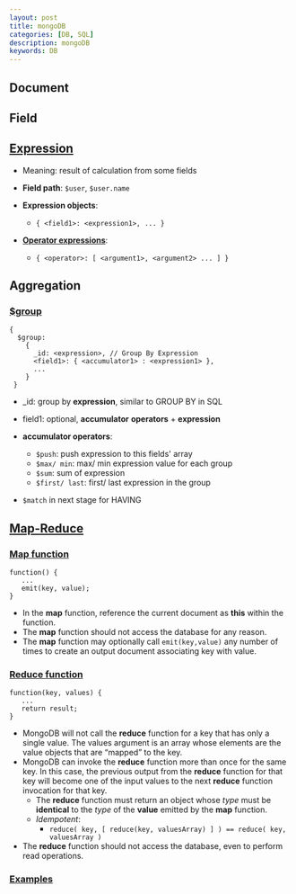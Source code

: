 ```yaml
---
layout: post
title: mongoDB
categories: [DB, SQL]
description: mongoDB
keywords: DB
---
```

## Document

## Field

## [Expression](https://docs.mongodb.com/manual/meta/aggregation-quick-reference/#aggregation-expressions)

- Meaning: result of calculation from some fields
- **Field path**: `$user`, `$user.name`
- **Expression objects**: 
  - `{ <field1>: <expression1>, ... }`

- [**Operator expressions**](https://docs.mongodb.com/manual/meta/aggregation-quick-reference/#agg-quick-ref-operator-expressions):
  - `{ <operator>: [ <argument1>, <argument2> ... ] }`

## Aggregation

### [$group](https://docs.mongodb.com/manual/reference/operator/aggregation/group/)

``` mongodb
{
  $group:
    {
      _id: <expression>, // Group By Expression
      <field1>: { <accumulator1> : <expression1> },
      ...
    }
 }
```

- _id: group by **expression**, similar to GROUP BY in SQL
- field1: optional, **accumulator** **operators** + **expression**
- **accumulator operators**:
  - `$push`: push expression to this fields' array
  - `$max/ min`: max/ min expression value for each group
  - `$sum`: sum of expression
  - `$first/ last`: first/ last expression in the group

- `$match` in next stage for HAVING

## [Map-Reduce](https://docs.mongodb.com/v3.2/core/map-reduce/)

### [Map function](https://docs.mongodb.com/manual/reference/method/db.collection.mapReduce/#requirements-for-the-map-function)

```
function() {
   ...
   emit(key, value);
}
```

- In the **map** function, reference the current document as **this** within the function.
- The **map** function should not access the database for any reason.
- The **map** function may optionally call `emit(key,value)` any number of times to create an output document associating key with value.

### [Reduce function](https://docs.mongodb.com/manual/reference/method/db.collection.mapReduce/#requirements-for-the-reduce-function)

```
function(key, values) {
   ...
   return result;
}
```

- MongoDB will not call the **reduce** function for a key that has only a single value. The values argument is an array whose elements are the value objects that are “mapped” to the key.
- MongoDB can invoke the **reduce** function more than once for the same key. In this case, the previous output from the **reduce** function for that key will become one of the input values to the next **reduce** function invocation for that key.
  - The **reduce** function must return an object whose *type* must be **identical** to the *type* of the **value** emitted by the **map** function.
  - *Idempotent*: 
    - `reduce( key, [ reduce(key, valuesArray) ] ) == reduce( key, valuesArray )`
- The **reduce** function should not access the database, even to perform read operations.

### [Examples](https://docs.mongodb.com/manual/tutorial/map-reduce-examples/)
